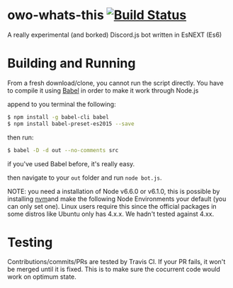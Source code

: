 # owo-whats-this [![Build Status](https://travis-ci.org/sr229/owo-whats-this.svg?branch=master)](https://travis-ci.org/sr229/owo-whats-this)
A really experimental (and borked) Discord.js bot written in EsNEXT (Es6)

# Building and Running

From a fresh download/clone, you cannot run the script directly. You have to compile it using [Babel](https://babeljs.io/) in order to make it work through Node.js

append to you terminal the following:
```sh
$ npm install -g babel-cli babel
$ npm install babel-preset-es2015 --save
```

then run:
```sh
$ babel -D -d out --no-comments src
```

if you've used Babel before, it's really easy.

then navigate to your ``out`` folder and run ``node bot.js``.

NOTE: you need a installation of Node v6.6.0 or v6.1.0, this is possible by installing [nvm](http://nvm.sh)and make the following Node Environments your default (you can only set one).
Linux users require this since the official packages in some distros like Ubuntu only has 4.x.x. We hadn't tested against 4.xx.

# Testing

Contributions/commits/PRs are tested by Travis CI. If your PR fails, it won't be merged until it is fixed.
This is to make sure the cocurrent code would work on optimum state.